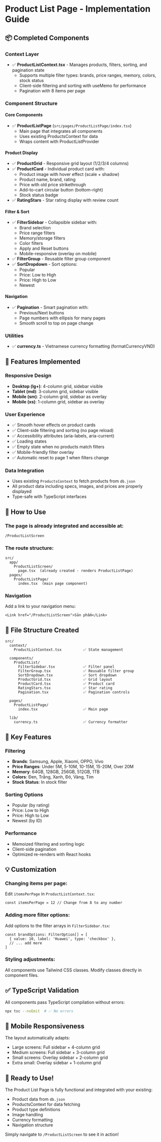 # Product List Page - Implementation Guide

## 📦 Completed Components

### Context Layer
- ✅ **ProductListContext.tsx** - Manages products, filters, sorting, and pagination state
  - Supports multiple filter types: brands, price ranges, memory, colors, stock status
  - Client-side filtering and sorting with useMemo for performance
  - Pagination with 8 items per page

### Component Structure

#### Core Components
- ✅ **ProductListPage** (`src/pages/ProductListPage/index.tsx`)
  - Main page that integrates all components
  - Uses existing ProductsContext for data
  - Wraps content with ProductListProvider

#### Product Display
- ✅ **ProductGrid** - Responsive grid layout (1/2/3/4 columns)
- ✅ **ProductCard** - Individual product card with:
  - Product image with hover effect (scale + shadow)
  - Product name, brand, rating
  - Price with old price strikethrough
  - Add-to-cart circular button (bottom-right)
  - Stock status badge
- ✅ **RatingStars** - Star rating display with review count

#### Filter & Sort
- ✅ **FilterSidebar** - Collapsible sidebar with:
  - Brand selection
  - Price range filters
  - Memory/storage filters
  - Color filters
  - Apply and Reset buttons
  - Mobile-responsive (overlay on mobile)
- ✅ **FilterGroup** - Reusable filter group component
- ✅ **SortDropdown** - Sort options:
  - Popular
  - Price: Low to High
  - Price: High to Low
  - Newest

#### Navigation
- ✅ **Pagination** - Smart pagination with:
  - Previous/Next buttons
  - Page numbers with ellipsis for many pages
  - Smooth scroll to top on page change

### Utilities
- ✅ **currency.ts** - Vietnamese currency formatting (formatCurrencyVND)

## 🎨 Features Implemented

### Responsive Design
- **Desktop (lg+)**: 4-column grid, sidebar visible
- **Tablet (md)**: 3-column grid, sidebar visible
- **Mobile (sm)**: 2-column grid, sidebar as overlay
- **Mobile (xs)**: 1-column grid, sidebar as overlay

### User Experience
- ✅ Smooth hover effects on product cards
- ✅ Client-side filtering and sorting (no page reload)
- ✅ Accessibility attributes (aria-labels, aria-current)
- ✅ Loading states
- ✅ Empty state when no products match filters
- ✅ Mobile-friendly filter overlay
- ✅ Automatic reset to page 1 when filters change

### Data Integration
- Uses existing `ProductsContext` to fetch products from `db.json`
- All product data including specs, images, and prices are properly displayed
- Type-safe with TypeScript interfaces

## 🚀 How to Use

### The page is already integrated and accessible at:
```
/ProductListScreen
```

### The route structure:
```
src/
  app/
    ProductListScreen/
      page.tsx  (already created - renders ProductListPage)
  pages/
    ProductListPage/
      index.tsx  (main page component)
```

### Navigation
Add a link to your navigation menu:
```tsx
<Link href="/ProductListScreen">Sản phẩm</Link>
```

## 📂 File Structure Created

```
src/
  context/
    ProductListContext.tsx          ✅ State management
  
  components/
    ProductList/
      FilterSidebar.tsx             ✅ Filter panel
      FilterGroup.tsx               ✅ Reusable filter group
      SortDropdown.tsx              ✅ Sort dropdown
      ProductGrid.tsx               ✅ Grid layout
      ProductCard.tsx               ✅ Product card
      RatingStars.tsx               ✅ Star rating
      Pagination.tsx                ✅ Pagination controls
  
  pages/
    ProductListPage/
      index.tsx                     ✅ Main page
  
  lib/
    currency.ts                     ✅ Currency formatter
```

## 🎯 Key Features

### Filtering
- **Brands**: Samsung, Apple, Xiaomi, OPPO, Vivo
- **Price Ranges**: Under 5M, 5-10M, 10-15M, 15-20M, Over 20M
- **Memory**: 64GB, 128GB, 256GB, 512GB, 1TB
- **Colors**: Đen, Trắng, Xanh, Đỏ, Vàng, Tím
- **Stock Status**: In stock filter

### Sorting Options
- Popular (by rating)
- Price: Low to High
- Price: High to Low
- Newest (by ID)

### Performance
- Memoized filtering and sorting logic
- Client-side pagination
- Optimized re-renders with React hooks

## 💡 Customization

### Changing items per page:
Edit `itemsPerPage` in `ProductListContext.tsx`:
```tsx
const itemsPerPage = 12 // Change from 8 to any number
```

### Adding more filter options:
Add options to the filter arrays in `FilterSidebar.tsx`:
```tsx
const brandOptions: FilterOption[] = [
  { value: 10, label: 'Huawei', type: 'checkbox' },
  // ... add more
]
```

### Styling adjustments:
All components use Tailwind CSS classes. Modify classes directly in component files.

## ✅ TypeScript Validation

All components pass TypeScript compilation without errors:
```bash
npx tsc --noEmit  # ✅ No errors
```

## 📱 Mobile Responsiveness

The layout automatically adapts:
- Large screens: Full sidebar + 4-column grid
- Medium screens: Full sidebar + 3-column grid
- Small screens: Overlay sidebar + 2-column grid
- Extra small: Overlay sidebar + 1-column grid

## 🎉 Ready to Use!

The Product List Page is fully functional and integrated with your existing:
- Product data from `db.json`
- ProductsContext for data fetching
- Product type definitions
- Image handling
- Currency formatting
- Navigation structure

Simply navigate to `/ProductListScreen` to see it in action!
